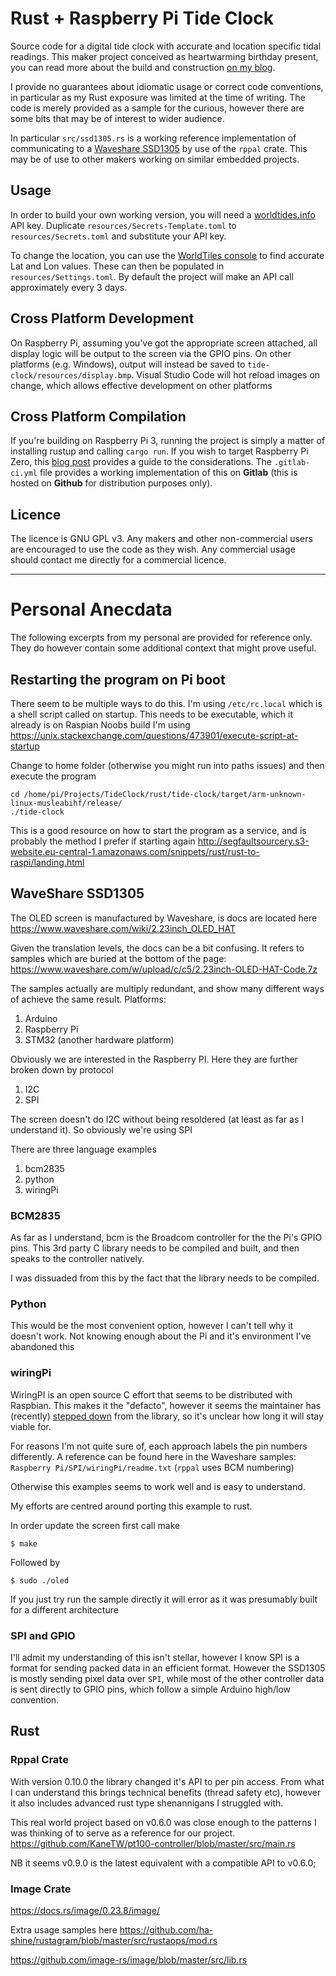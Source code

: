 
# Rust + Raspberry Pi Tide Clock

Source code for a digital tide clock with accurate and location specific tidal readings. This maker project conceived as heartwarming birthday present, you can read more about the build and construction [on my blog](https://thefuntastic.com/blog/rust-tide-clock).

I provide no guarantees about idiomatic usage or correct code conventions, in particular as my Rust exposure was limited at the time of writing. The code is merely provided as a sample for the curious, however there are some bits that may be of interest to wider audience.

In particular `src/ssd1305.rs` is a working reference implementation of communicating to a [Waveshare SSD1305](https://thepihut.com/collections/waveshare/products/128x32-2-23inch-oled-display-hat-for-raspberry-pi) by use of the `rppal` crate. This may be of use to other makers working on similar embedded projects. 

## Usage 

In order to build your own working version, you will need a [worldtides.info](https://www.worldtides.info/developer) API key. Duplicate `resources/Secrets-Template.toml` to `resources/Secrets.toml` and substitute your API key.

To change the location, you can use the [WorldTiles console](https://www.worldtides.info/) to find accurate Lat and Lon values. These can then be populated in `resources/Settings.toml`. By default the project will make an API call approximately every 3 days.

## Cross Platform Development

On Raspberry Pi, assuming you've got the appropriate screen attached, all display logic will be output to the screen via the GPIO pins. On other platforms (e.g. Windows), output will instead be saved to `tide-clock/resources/display.bmp`. Visual Studio Code will hot reload images on change, which allows effective development on other platforms

## Cross Platform Compilation 

If you're building on Raspberry Pi 3, running the project is simply a matter of installing rustup and calling `cargo run`. If you wish to target Raspberry Pi Zero, this [blog post](https://piers.rocks/docker/containers/raspberry/pi/rust/cross/compile/compilation/2018/12/16/rust-compilation-for-raspberry-pi.html) provides a guide to the considerations. The `.gitlab-ci.yml` file provides a working implementation of this on **Gitlab** (this is hosted on **Github** for distribution purposes only). 
 
## Licence

The licence is GNU GPL v3. Any makers and other non-commercial users are encouraged to use the code as they wish. Any commercial usage should contact me directly for a commercial licence.   

---

# Personal Anecdata

The following excerpts from my personal are provided for reference only. They do however contain some additional context that might prove useful.

## Restarting the program on Pi boot

There seem to be multiple ways to do this. I'm using `/etc/rc.local` which is a shell script called on startup. This needs to be executable, which it already is on Raspian Noobs build I'm using 
https://unix.stackexchange.com/questions/473901/execute-script-at-startup

Change to home folder (otherwise you might run into paths issues) and then execute the program
```
cd /home/pi/Projects/TideClock/rust/tide-clock/target/arm-unknown-linux-musleabihf/release/
./tide-clock
```


This is a good resource on how to start the program as a service, and is probably the method I prefer if starting again
http://segfaultsourcery.s3-website.eu-central-1.amazonaws.com/snippets/rust/rust-to-raspi/landing.html


## WaveShare SSD1305
The OLED screen is manufactured by Waveshare, is docs are located here 
https://www.waveshare.com/wiki/2.23inch_OLED_HAT

Given the translation levels, the docs can be a bit confusing. It refers to samples which are buried at the bottom of the page:
https://www.waveshare.com/w/upload/c/c5/2.23inch-OLED-HAT-Code.7z

The samples actually are multiply redundant, and show many different ways of achieve the same result. 
Platforms:
1. Arduino
2. Raspberry Pi 
3. STM32 (another hardware platform)

Obviously we are interested in the Raspberry PI. Here they are further broken down by protocol
1. I2C
2. SPI

The screen doesn't do I2C without being resoldered (at least as far as I understand it). So obviously we're using SPI

There are three language examples
1. bcm2835
2. python 
3. wiringPi

### BCM2835

As far as I understand, bcm is the Broadcom controller for the the Pi's GPIO pins. This 3rd party C library needs to be compiled and built, and then speaks to the controller natively. 

I was dissuaded from this by the fact that the library needs to be compiled.

### Python

This would be the most convenient option, however I can't tell why it doesn't work. Not knowing enough about the Pi and it's environment I've abandoned this

### wiringPi 

WiringPI is an open source C effort that seems to be distributed with Raspbian. This makes it the "defacto", however it seems the maintainer has (recently) [stepped down](http://wiringpi.com/wiringpi-deprecated/) from the library, so it's unclear how long it will stay viable for. 

For reasons I'm not quite sure of, each approach labels the pin numbers differently. A reference can be found here in the Waveshare samples:
`Raspberry Pi/SPI/wiringPi/readme.txt` 
(`rppal` uses BCM numbering)

Otherwise this examples seems to work well and is easy to understand. 

My efforts are centred around porting this example to rust. 

In order update the screen first call make
```
$ make
```
Followed by 
```
$ sudo ./oled
```

If you just try run the sample directly it will error as it was presumably built for a different architecture 

### SPI and GPIO

I'll admit my understanding of this isn't stellar, however I know SPI is a format for sending packed data in an efficient format. However the SSD1305 is mostly sending pixel data over `SPI`, while most of the other controller data is sent directly to GPIO pins, which follow a simple Arduino high/low convention.

## Rust 

### Rppal Crate 

With version 0.10.0 the library changed it's API to per pin access. From what I can understand this brings technical benefits (thread safety etc), however it also includes advanced rust type shenannigans I struggled with.

This real world project based on v0.6.0 was close enough to the patterns I was thinking of to serve as a reference for our project.
https://github.com/KaneTW/pt100-controller/blob/master/src/main.rs

NB it seems v0.9.0 is the latest equivalent with a compatible API to v0.6.0;

### Image Crate 

https://docs.rs/image/0.23.8/image/

Extra usage samples here
https://github.com/ha-shine/rustagram/blob/master/src/rustaops/mod.rs

https://github.com/image-rs/image/blob/master/src/lib.rs